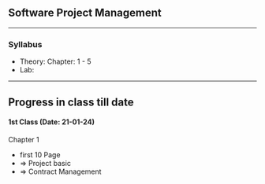 ## Software Project Management

</div>

<hr>



### Syllabus

* Theory: Chapter: 1 - 5
* Lab: 

<hr>

</div>


##  Progress in class till date



</div>


#### 1st Class (Date: 21-01-24)
Chapter 1 
 - first 10 Page
 - => Project basic
 - => Contract Management

